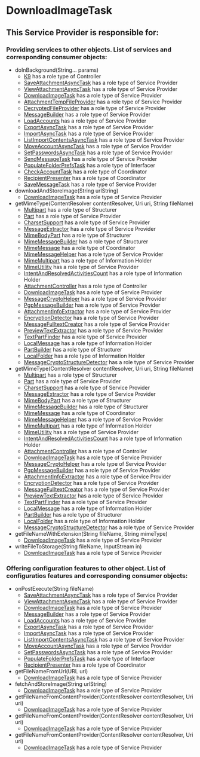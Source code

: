 # DownloadImageTask
## This Service Provider is responsible for:
### Providing services to other objects. List of services and corresponding consumer objects: 
* doInBackground(String... params)
	* [K9](../Controllers/K9.md) has a role type of Controller
	* [SaveAttachmentAsyncTask](../ServiceProviders/SaveAttachmentAsyncTask.md) has a role type of Service Provider
	* [ViewAttachmentAsyncTask](../ServiceProviders/ViewAttachmentAsyncTask.md) has a role type of Service Provider
	* [DownloadImageTask](../ServiceProviders/DownloadImageTask.md) has a role type of Service Provider
	* [AttachmentTempFileProvider](../ServiceProviders/AttachmentTempFileProvider.md) has a role type of Service Provider
	* [DecryptedFileProvider](../ServiceProviders/DecryptedFileProvider.md) has a role type of Service Provider
	* [MessageBuilder](../ServiceProviders/MessageBuilder.md) has a role type of Service Provider
	* [LoadAccounts](../ServiceProviders/LoadAccounts.md) has a role type of Service Provider
	* [ExportAsyncTask](../ServiceProviders/ExportAsyncTask.md) has a role type of Service Provider
	* [ImportAsyncTask](../ServiceProviders/ImportAsyncTask.md) has a role type of Service Provider
	* [ListImportContentsAsyncTask](../ServiceProviders/ListImportContentsAsyncTask.md) has a role type of Service Provider
	* [MoveAccountAsyncTask](../ServiceProviders/MoveAccountAsyncTask.md) has a role type of Service Provider
	* [SetPasswordsAsyncTask](../ServiceProviders/SetPasswordsAsyncTask.md) has a role type of Service Provider
	* [SendMessageTask](../ServiceProviders/SendMessageTask.md) has a role type of Service Provider
	* [PopulateFolderPrefsTask](../Interfacers/PopulateFolderPrefsTask.md) has a role type of Interfacer
	* [CheckAccountTask](../Coordinators/CheckAccountTask.md) has a role type of Coordinator
	* [RecipientPresenter](../Coordinators/RecipientPresenter.md) has a role type of Coordinator
	* [SaveMessageTask](../ServiceProviders/SaveMessageTask.md) has a role type of Service Provider
* downloadAndStoreImage(String urlString)
	* [DownloadImageTask](../ServiceProviders/DownloadImageTask.md) has a role type of Service Provider
* getMimeType(ContentResolver contentResolver, Uri uri, String fileName)
	* [Multipart](../Structurers/Multipart.md) has a role type of Structurer
	* [Part](../ServiceProviders/Part.md) has a role type of Service Provider
	* [CharsetSupport](../ServiceProviders/CharsetSupport.md) has a role type of Service Provider
	* [MessageExtractor](../ServiceProviders/MessageExtractor.md) has a role type of Service Provider
	* [MimeBodyPart](../Structurers/MimeBodyPart.md) has a role type of Structurer
	* [MimeMessageBuilder](../Structurers/MimeMessageBuilder.md) has a role type of Structurer
	* [MimeMessage](../Coordinators/MimeMessage.md) has a role type of Coordinator
	* [MimeMessageHelper](../ServiceProviders/MimeMessageHelper.md) has a role type of Service Provider
	* [MimeMultipart](../InformationHolders/MimeMultipart.md) has a role type of Information Holder
	* [MimeUtility](../ServiceProviders/MimeUtility.md) has a role type of Service Provider
	* [IntentAndResolvedActivitiesCount](../InformationHolders/IntentAndResolvedActivitiesCount.md) has a role type of Information Holder
	* [AttachmentController](../Controllers/AttachmentController.md) has a role type of Controller
	* [DownloadImageTask](../ServiceProviders/DownloadImageTask.md) has a role type of Service Provider
	* [MessageCryptoHelper](../ServiceProviders/MessageCryptoHelper.md) has a role type of Service Provider
	* [PgpMessageBuilder](../ServiceProviders/PgpMessageBuilder.md) has a role type of Service Provider
	* [AttachmentInfoExtractor](../ServiceProviders/AttachmentInfoExtractor.md) has a role type of Service Provider
	* [EncryptionDetector](../ServiceProviders/EncryptionDetector.md) has a role type of Service Provider
	* [MessageFulltextCreator](../ServiceProviders/MessageFulltextCreator.md) has a role type of Service Provider
	* [PreviewTextExtractor](../ServiceProviders/PreviewTextExtractor.md) has a role type of Service Provider
	* [TextPartFinder](../ServiceProviders/TextPartFinder.md) has a role type of Service Provider
	* [LocalMessage](../InformationHolders/LocalMessage.md) has a role type of Information Holder
	* [PartBuilder](../Structurers/PartBuilder.md) has a role type of Structurer
	* [LocalFolder](../InformationHolders/LocalFolder.md) has a role type of Information Holder
	* [MessageCryptoStructureDetector](../ServiceProviders/MessageCryptoStructureDetector.md) has a role type of Service Provider
* getMimeType(ContentResolver contentResolver, Uri uri, String fileName)
	* [Multipart](../Structurers/Multipart.md) has a role type of Structurer
	* [Part](../ServiceProviders/Part.md) has a role type of Service Provider
	* [CharsetSupport](../ServiceProviders/CharsetSupport.md) has a role type of Service Provider
	* [MessageExtractor](../ServiceProviders/MessageExtractor.md) has a role type of Service Provider
	* [MimeBodyPart](../Structurers/MimeBodyPart.md) has a role type of Structurer
	* [MimeMessageBuilder](../Structurers/MimeMessageBuilder.md) has a role type of Structurer
	* [MimeMessage](../Coordinators/MimeMessage.md) has a role type of Coordinator
	* [MimeMessageHelper](../ServiceProviders/MimeMessageHelper.md) has a role type of Service Provider
	* [MimeMultipart](../InformationHolders/MimeMultipart.md) has a role type of Information Holder
	* [MimeUtility](../ServiceProviders/MimeUtility.md) has a role type of Service Provider
	* [IntentAndResolvedActivitiesCount](../InformationHolders/IntentAndResolvedActivitiesCount.md) has a role type of Information Holder
	* [AttachmentController](../Controllers/AttachmentController.md) has a role type of Controller
	* [DownloadImageTask](../ServiceProviders/DownloadImageTask.md) has a role type of Service Provider
	* [MessageCryptoHelper](../ServiceProviders/MessageCryptoHelper.md) has a role type of Service Provider
	* [PgpMessageBuilder](../ServiceProviders/PgpMessageBuilder.md) has a role type of Service Provider
	* [AttachmentInfoExtractor](../ServiceProviders/AttachmentInfoExtractor.md) has a role type of Service Provider
	* [EncryptionDetector](../ServiceProviders/EncryptionDetector.md) has a role type of Service Provider
	* [MessageFulltextCreator](../ServiceProviders/MessageFulltextCreator.md) has a role type of Service Provider
	* [PreviewTextExtractor](../ServiceProviders/PreviewTextExtractor.md) has a role type of Service Provider
	* [TextPartFinder](../ServiceProviders/TextPartFinder.md) has a role type of Service Provider
	* [LocalMessage](../InformationHolders/LocalMessage.md) has a role type of Information Holder
	* [PartBuilder](../Structurers/PartBuilder.md) has a role type of Structurer
	* [LocalFolder](../InformationHolders/LocalFolder.md) has a role type of Information Holder
	* [MessageCryptoStructureDetector](../ServiceProviders/MessageCryptoStructureDetector.md) has a role type of Service Provider
* getFileNameWithExtension(String fileName, String mimeType)
	* [DownloadImageTask](../ServiceProviders/DownloadImageTask.md) has a role type of Service Provider
* writeFileToStorage(String fileName, InputStream in)
	* [DownloadImageTask](../ServiceProviders/DownloadImageTask.md) has a role type of Service Provider
### Offering configuration features to other object. List of configuratios features and corresponding consumer objects: 
* onPostExecute(String fileName)
	* [SaveAttachmentAsyncTask](../ServiceProviders/SaveAttachmentAsyncTask.md) has a role type of Service Provider
	* [ViewAttachmentAsyncTask](../ServiceProviders/ViewAttachmentAsyncTask.md) has a role type of Service Provider
	* [DownloadImageTask](../ServiceProviders/DownloadImageTask.md) has a role type of Service Provider
	* [MessageBuilder](../ServiceProviders/MessageBuilder.md) has a role type of Service Provider
	* [LoadAccounts](../ServiceProviders/LoadAccounts.md) has a role type of Service Provider
	* [ExportAsyncTask](../ServiceProviders/ExportAsyncTask.md) has a role type of Service Provider
	* [ImportAsyncTask](../ServiceProviders/ImportAsyncTask.md) has a role type of Service Provider
	* [ListImportContentsAsyncTask](../ServiceProviders/ListImportContentsAsyncTask.md) has a role type of Service Provider
	* [MoveAccountAsyncTask](../ServiceProviders/MoveAccountAsyncTask.md) has a role type of Service Provider
	* [SetPasswordsAsyncTask](../ServiceProviders/SetPasswordsAsyncTask.md) has a role type of Service Provider
	* [PopulateFolderPrefsTask](../Interfacers/PopulateFolderPrefsTask.md) has a role type of Interfacer
	* [RecipientPresenter](../Coordinators/RecipientPresenter.md) has a role type of Coordinator
* getFileNameFromUrl(URL url)
	* [DownloadImageTask](../ServiceProviders/DownloadImageTask.md) has a role type of Service Provider
* fetchAndStoreImage(String urlString)
	* [DownloadImageTask](../ServiceProviders/DownloadImageTask.md) has a role type of Service Provider
* getFileNameFromContentProvider(ContentResolver contentResolver, Uri uri)
	* [DownloadImageTask](../ServiceProviders/DownloadImageTask.md) has a role type of Service Provider
* getFileNameFromContentProvider(ContentResolver contentResolver, Uri uri)
	* [DownloadImageTask](../ServiceProviders/DownloadImageTask.md) has a role type of Service Provider
* getFileNameFromContentProvider(ContentResolver contentResolver, Uri uri)
	* [DownloadImageTask](../ServiceProviders/DownloadImageTask.md) has a role type of Service Provider
